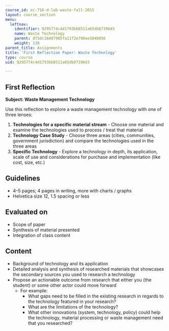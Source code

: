 ```yaml
---
course_id: ec-716-d-lab-waste-fall-2015
layout: course_section
menu:
  leftnav:
    identifier: 9295774c4d1793bb8511a65db87396d3
    name: Waste Technology
    parent: d75dc18497905fa11f2e798ee5040856
    weight: 130
parent_title: Assignments
title: 'First Reflection Paper: Waste Technology'
type: course
uid: 9295774c4d1793bb8511a65db87396d3

---
```


First Reflection
----------------

**Subject: Waste Management Technology**

Use this reflection to explore a waste management technology with one of three lenses:

1.  **Technologies for a specific material stream** - Choose one material and examine the technologies used to process / treat that material
2.  **Technology Case Study** - Choose three areas (cities, communities, government jurisdiction) and compare the technologies used in the three areas
3.  **Specific Technology** - Explore a technology in depth, its application, scale of use and considerations for purchase and implementation (like cost, size, etc.)

Guidelines
----------

*   4–5 pages; 4 pages in writing, more with charts / graphs
*   Helvetica size 12, 1.5 spacing or less

Evaluated on
------------

*   Scope of paper
*   Synthesis of material presented
*   Integration of class content

Content
-------

*   Background of technology and its application
*   Detailed analysis and synthesis of researched materials that showcases the secondary sources you used to research a technology
*   Propose an actionable outcome from research that either you (the student) or some other actor could move forward
    *   For example:
        *   What gaps need to be filled in the existing research in regards to the technology featured in your research?
        *   What are the limitations of the technology?
        *   What other innovations (system, technology, policy) could help the technology, material processing or waste management need that you researched?